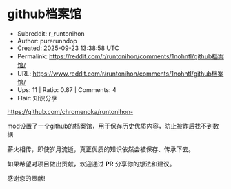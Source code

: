 # github档案馆

- Subreddit: r_runtonihon
- Author: purerunndop
- Created: 2025-09-23 13:38:58 UTC
- Permalink: https://reddit.com/r/runtonihon/comments/1nohntl/github档案馆/
- URL: https://www.reddit.com/r/runtonihon/comments/1nohntl/github档案馆/
- Ups: 11 | Ratio: 0.87 | Comments: 4
- Flair: 知识分享


<https://github.com/chromenoka/runtonihon->

mod设置了一个github的档案馆，用于保存历史优质内容，防止被炸后找不到数据

薪火相传，即使岁月流逝，真正优质的知识依然会被保存、传承下去。

如果希望对项目做出贡献，欢迎通过 **PR** 分享你的想法和建议。

感谢您的贡献!

